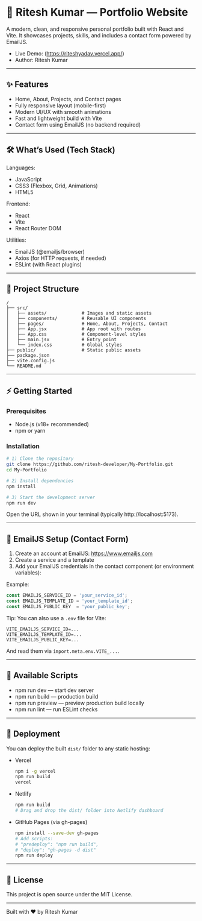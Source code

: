# 🚀 Ritesh Kumar — Portfolio Website

A modern, clean, and responsive personal portfolio built with React and Vite. It showcases projects, skills, and includes a contact form powered by EmailJS.

- Live Demo: (https://riteshyadav.vercel.app/)
- Author: Ritesh Kumar

---

## ✨ Features

- Home, About, Projects, and Contact pages
- Fully responsive layout (mobile-first)
- Modern UI/UX with smooth animations
- Fast and lightweight build with Vite
- Contact form using EmailJS (no backend required)

---

## 🛠️ What’s Used (Tech Stack)

Languages:
- JavaScript
- CSS3 (Flexbox, Grid, Animations)
- HTML5

Frontend:
- React
- Vite
- React Router DOM

Utilities:
- EmailJS (@emailjs/browser)
- Axios (for HTTP requests, if needed)
- ESLint (with React plugins)

---

## 📂 Project Structure

```
/
├── src/
│   ├── assets/             # Images and static assets
│   ├── components/         # Reusable UI components
│   ├── pages/              # Home, About, Projects, Contact
│   ├── App.jsx             # App root with routes
│   ├── App.css             # Component-level styles
│   ├── main.jsx            # Entry point
│   └── index.css           # Global styles
├── public/                 # Static public assets
├── package.json
├── vite.config.js
└── README.md
```

---

## ⚡ Getting Started

### Prerequisites
- Node.js (v18+ recommended)
- npm or yarn

### Installation
```bash
# 1) Clone the repository
git clone https://github.com/ritesh-developer/My-Portfolio.git
cd My-Portfolio

# 2) Install dependencies
npm install

# 3) Start the development server
npm run dev
```

Open the URL shown in your terminal (typically http://localhost:5173).

---

## 📧 EmailJS Setup (Contact Form)

1) Create an account at EmailJS: https://www.emailjs.com  
2) Create a service and a template  
3) Add your EmailJS credentials in the contact component (or environment variables):

Example:
```js
const EMAILJS_SERVICE_ID = 'your_service_id';
const EMAILJS_TEMPLATE_ID = 'your_template_id';
const EMAILJS_PUBLIC_KEY  = 'your_public_key';
```

Tip: You can also use a `.env` file for Vite:
```
VITE_EMAILJS_SERVICE_ID=...
VITE_EMAILJS_TEMPLATE_ID=...
VITE_EMAILJS_PUBLIC_KEY=...
```

And read them via `import.meta.env.VITE_...`.

---

## 📜 Available Scripts

- npm run dev — start dev server
- npm run build — production build
- npm run preview — preview production build locally
- npm run lint — run ESLint checks

---

## 🚀 Deployment

You can deploy the built `dist/` folder to any static hosting:

- Vercel
  ```bash
  npm i -g vercel
  npm run build
  vercel
  ```

- Netlify
  ```bash
  npm run build
  # Drag and drop the dist/ folder into Netlify dashboard
  ```

- GitHub Pages (via gh-pages)
  ```bash
  npm install --save-dev gh-pages
  # Add scripts:
  # "predeploy": "npm run build",
  # "deploy": "gh-pages -d dist"
  npm run deploy
  ```

---


## 📝 License

This project is open source under the MIT License.

---

Built with ❤️ by Ritesh Kumar
